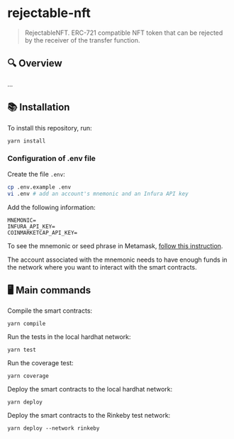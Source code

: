 # rejectable-nft
> RejectableNFT. ERC-721 compatible NFT token that can be rejected by the receiver of the transfer function.

## 🔍 Overview
...

## 📚 Installation

To install this repository, run:
```
yarn install
```

### Configuration of .env file

Create the file `.env`:
```bash
cp .env.example .env
vi .env # add an account's mnemonic and an Infura API key
```

Add the following information:
```
MNEMONIC=
INFURA_API_KEY=
COINMARKETCAP_API_KEY=
```

To see the mnemonic or seed phrase in Metamask, [follow this instruction](https://metamask.zendesk.com/hc/en-us/articles/360015290032-How-to-Reveal-Your-Seed-Phrase).

The account associated with the mnemonic needs to have enough funds in the network where you want to interact with the smart contracts.

## 🖥️ Main commands

Compile the smart contracts:
```
yarn compile
```

Run the tests in the local hardhat network:
```
yarn test
```

Run the coverage test:
```
yarn coverage
```

Deploy the smart contracts to the local hardhat network:
```
yarn deploy
```

Deploy the smart contracts to the Rinkeby test network:
```
yarn deploy --network rinkeby
```

